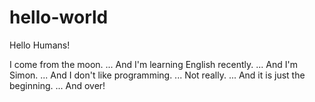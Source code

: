 # hello-world

Hello Humans!

I come from the moon.
...
And I'm learning English recently.
...
And I'm Simon.
...
And I don't like programming.
...
Not really.
...
And it is just the beginning.
...
And over!
